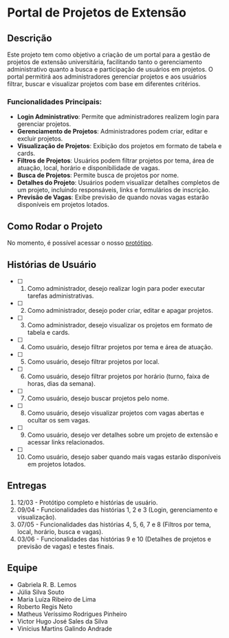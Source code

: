 # Portal de Projetos de Extensão

## Descrição
Este projeto tem como objetivo a criação de um portal para a gestão de projetos de extensão universitária, facilitando tanto o gerenciamento administrativo quanto a busca e participação de usuários em projetos. O portal permitirá aos administradores gerenciar projetos e aos usuários filtrar, buscar e visualizar projetos com base em diferentes critérios.

### Funcionalidades Principais:
- **Login Administrativo**: Permite que administradores realizem login para gerenciar projetos.
- **Gerenciamento de Projetos**: Administradores podem criar, editar e excluir projetos.
- **Visualização de Projetos**: Exibição dos projetos em formato de tabela e cards.
- **Filtros de Projetos**: Usuários podem filtrar projetos por tema, área de atuação, local, horário e disponibilidade de vagas.
- **Busca de Projetos**: Permite busca de projetos por nome.
- **Detalhes do Projeto**: Usuários podem visualizar detalhes completos de um projeto, incluindo responsáveis, links e formulários de inscrição.
- **Previsão de Vagas**: Exibe previsão de quando novas vagas estarão disponíveis em projetos lotados.

## Como Rodar o Projeto

No momento, é possível acessar o nosso [protótipo](https://www.figma.com/proto/SffEWbM32E7LhzQg6oWerS/Untitled?node-id=0-1&p=f&t=UEsbyzPm47m1kVgf-0&scaling=scale-down&content-scaling=fixed&starting-point-node-id=236%3A6072&show-proto-sidebar=1).

## Histórias de Usuário
- [ ] 1. Como administrador, desejo realizar login para poder executar tarefas administrativas.
- [ ] 2. Como administrador, desejo poder criar, editar e apagar projetos.
- [ ] 3. Como administrador, desejo visualizar os projetos em formato de tabela e cards.
- [ ] 4. Como usuário, desejo filtrar projetos por tema e área de atuação.
- [ ] 5. Como usuário, desejo filtrar projetos por local.
- [ ] 6. Como usuário, desejo filtrar projetos por horário (turno, faixa de horas, dias da semana).
- [ ] 7. Como usuário, desejo buscar projetos pelo nome.
- [ ] 8. Como usuário, desejo visualizar projetos com vagas abertas e ocultar os sem vagas.
- [ ] 9. Como usuário, desejo ver detalhes sobre um projeto de extensão e acessar links relacionados.
- [ ] 10. Como usuário, desejo saber quando mais vagas estarão disponíveis em projetos lotados.

## Entregas
1. 12/03 - Protótipo completo e histórias de usuário.
2. 09/04 - Funcionalidades das histórias 1, 2 e 3 (Login, gerenciamento e visualização).
3. 07/05 - Funcionalidades das histórias 4, 5, 6, 7 e 8 (Filtros por tema, local, horário, busca e vagas).
4. 03/06 - Funcionalidades das histórias 9 e 10 (Detalhes de projetos e previsão de vagas) e testes finais.

## Equipe
- Gabriela R. B. Lemos
- Júlia Silva Souto
- Maria Luíza Ribeiro de Lima
- Roberto Regis Neto
- Matheus Veríssimo Rodrigues Pinheiro
- Victor Hugo José Sales da Silva
- Vinícius Martins Galindo Andrade
